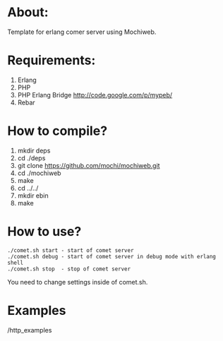 About:
==================

Template for erlang comer server using Mochiweb.

Requirements:
==================

1. Erlang
2. PHP
3. PHP Erlang Bridge http://code.google.com/p/mypeb/
4. Rebar

How to compile?
==================

1. mkdir deps
2. cd ./deps
3. git clone https://github.com/mochi/mochiweb.git
4. cd ./mochiweb
5. make
6. cd ../../
7. mkdir ebin
8. make

How to use?
==================

	./comet.sh start - start of comet server
	./comet.sh debug - start of comet server in debug mode with erlang shell
	./comet.sh stop  - stop of comet server

You need to change settings inside of comet.sh.

Examples 
==================

/http_examples
